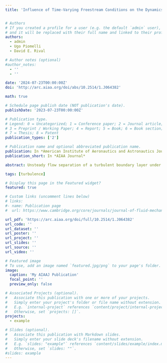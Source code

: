 ```yaml
---
title: 'Influence of Time-Varying Freestream Conditions on the Dynamics of Unsteady Boundary-Layer Separation'


# Authors
# If you created a profile for a user (e.g. the default `admin` user), write the username (folder name) here
# and it will be replaced with their full name and linked to their profile.
authors:
  - admin
  - Ugo Piomelli
  - David E. Rival

# Author notes (optional)
#author_notes:
  - ''
  - ''

date: '2024-07-23T00:00:00Z'
doi: 'http://arc.aiaa.org/doi/abs/10.2514/1.J064382'

math: true

# Schedule page publish date (NOT publication's date).
publishDate: '2023-07-23T00:00:00Z'

# Publication type.
# Legend: 0 = Uncategorized; 1 = Conference paper; 2 = Journal article;
# 3 = Preprint / Working Paper; 4 = Report; 5 = Book; 6 = Book section;
# 7 = Thesis; 8 = Patent
publication_types: ['2']

# Publication name and optional abbreviated publication name.
publication: In *American Institute of Aeronautics and Astronautics Journal*
publication_short: In *AIAA Journal*

abstract: Unsteady flow separation of a turbulent boundary layer under dynamic pressure gradients is investigated using the Large-Eddy Simulation technique. The unsteadiness is introduced by prescribing an oscillating freestream vertical-velocity profile at the top boundary of the domain. Although previous studies, including Ambrogi et al. ([Journal of Fluid Mechanics, Vol. 945, Aug. 2022, p. A10](https://www.cambridge.org/core/journals/journal-of-fluid-mechanics/article/characterization-of-unsteady-separation-in-a-turbulent-boundary-layer-mean-and-phaseaveraged-flow/25802765C211036318F556F5DF29F46E)) and Ambrogi et al. ([Journal of Fluid Mechanics, Vol. 972, Oct. 2023, p. A36](https://www.cambridge.org/core/journals/journal-of-fluid-mechanics/article/characterisation-of-unsteady-separation-in-a-turbulent-boundary-layer-reynolds-stresses-and-flow-dynamics/903D02271CE967B9EB73F26D88623C84)), focused on the kinematics of the flow and the effects of the oscillation frequency on flow separation, the goal of this paper is to analyze the effects of three time-varying freestream-forcing profiles while the oscillation frequency is kept the same for all Cases. Whereas in Case A the freestream-velocity profile changes from suction–blowing to blowing–suction in a complete cycle, Cases B and C are both suction–blowing only and the strength of the adverse pressure gradient is modulated in time. Moreover, the boundary layer in Case B never approaches a zero-pressure gradient condition. A closed separation bubble is formed for all Cases; however, its dimensions change depending on the far-field forcing. The time evolution of turbulent kinetic energy (TKE) reveals an advection mechanism of turbulent structures out of the domain for all Cases. Whereas in Case A and C the high-TKE region, generated in the separated shear layer, is washed out of the domain as a rigid body, in Case B the separation bubble remains present and the advection mechanism of TKE is characterized by a breathing pattern.

tags: [turbulence]

# Display this page in the Featured widget?
featured: true

# Custom links (uncomment lines below)
# links:
#- name: Publication page
#  url: https://www.cambridge.org/core/journals/journal-of-fluid-mechanics/article/characterization-of-unsteady-separation-in-a-turbulent-boundary-layer-mean-and-phaseaveraged-flow/25802765C211036318F556F5DF29F46E

url_pdf: 'https://arc.aiaa.org/doi/full/10.2514/1.J064382'
url_code: ''
url_dataset: ''
url_poster: ''
url_project: ''
url_slides: ''
url_source: ''
url_video: ''

# Featured image
# To use, add an image named `featured.jpg/png` to your page's folder.
image:
  caption: 'My AIAAJ Publication'
  focal_point: ''
  preview_only: false

# Associated Projects (optional).
#   Associate this publication with one or more of your projects.
#   Simply enter your project's folder or file name without extension.
#   E.g. `internal-project` references `content/project/internal-project/index.md`.
#   Otherwise, set `projects: []`.
projects:
  - example

# Slides (optional).
#   Associate this publication with Markdown slides.
#   Simply enter your slide deck's filename without extension.
#   E.g. `slides: "example"` references `content/slides/example/index.md`.
#   Otherwise, set `slides: ""`.
#slides: example
---
```




